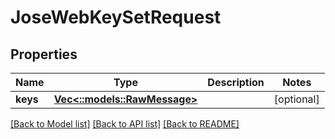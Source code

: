 # JoseWebKeySetRequest

## Properties
Name | Type | Description | Notes
------------ | ------------- | ------------- | -------------
**keys** | [**Vec<::models::RawMessage>**](RawMessage.md) |  | [optional] 

[[Back to Model list]](../README.md#documentation-for-models) [[Back to API list]](../README.md#documentation-for-api-endpoints) [[Back to README]](../README.md)


